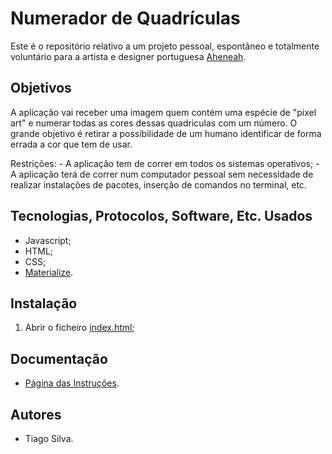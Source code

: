 # Numerador de Quadrículas

Este é o repositório relativo a um projeto pessoal, espontâneo e totalmente voluntário para a artista e designer portuguesa [Aheneah](https://aheneah.com/).

## Objetivos

A aplicação vai receber uma imagem quem contém uma espécie de "pixel art" e numerar todas as cores dessas quadriculas com um número. O grande objetivo é retirar a possibilidade de um humano identificar de forma errada a cor que tem de usar.

Restrições:
    - A aplicação tem de correr em todos os sistemas operativos;
    - A aplicação terá de correr num computador pessoal sem necessidade de realizar instalações de pacotes, inserção de comandos no terminal, etc.

## Tecnologias, Protocolos, Software, Etc. Usados

- Javascript;
- HTML;
- CSS;
- [Materialize](https://materializecss.com/).

## Instalação

1. Abrir o ficheiro [index.html](https://tiagomarquessilva.github.io/aheneah/index.html);

## Documentação

- [Página das Instruções](https://tiagomarquessilva.github.io/aheneah/help.html).

## Autores

- Tiago Silva.     
